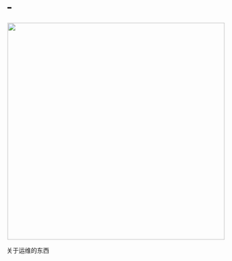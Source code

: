 # -
<p align="center">
<img src="https://baike.baidu.com/pic/linux/27050/0/6a63f6246b600c338719a2501a4c510fd8f9a1c1?fr=lemma&ct=single" width="500px">
 </p>
关于运维的东西
